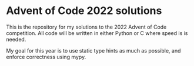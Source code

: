 # Advent of Code 2022 solutions


This is the repository for my solutions to the 2022 Advent of Code competition.  All code will be written in either Python or C where speed is is needed.


My goal for this year is to use static type hints as much as possible, and enforce correctness using mypy.
